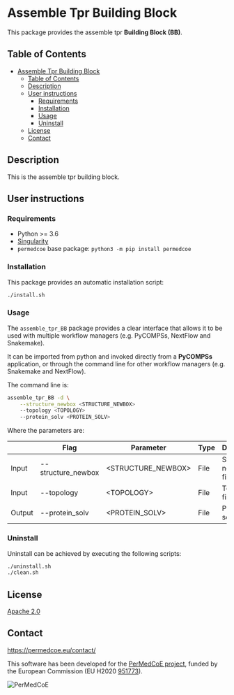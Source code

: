 # Assemble Tpr Building Block

This package provides the assemble tpr **Building Block (BB)**.

## Table of Contents

- [Assemble Tpr Building Block](#assemble-tpr-building-block)
  - [Table of Contents](#table-of-contents)
  - [Description](#description)
  - [User instructions](#user-instructions)
    - [Requirements](#requirements)
    - [Installation](#installation)
    - [Usage](#usage)
    - [Uninstall](#uninstall)
  - [License](#license)
  - [Contact](#contact)

## Description

This is the assemble tpr building block.

## User instructions

### Requirements

- Python >= 3.6
- [Singularity](https://singularity.lbl.gov/docs-installation)
- `permedcoe` base package: `python3 -m pip install permedcoe`


### Installation

This package provides an automatic installation script:

```bash
./install.sh
```

### Usage

The `assemble_tpr_BB` package provides a clear interface that allows
it to be used with multiple workflow managers (e.g. PyCOMPSs, NextFlow and
Snakemake).

It can be imported from python and invoked directly from a **PyCOMPSs**
application, or through the command line for other workflow managers
(e.g. Snakemake and NextFlow).

The command line is:

```bash
assemble_tpr_BB -d \
    --structure_newbox <STRUCTURE_NEWBOX>
    --topology <TOPOLOGY>
    --protein_solv <PROTEIN_SOLV>
```

Where the parameters are:

|        | Flag               | Parameter           | Type | Description             |
|--------|--------------------|---------------------|------|-------------------------|
| Input  | --structure_newbox | \<STRUCTURE_NEWBOX> | File | Structure new box file. |
| Input  | --topology         | \<TOPOLOGY>         | File | Topology file.          |
| Output | --protein_solv     | \<PROTEIN_SOLV>     | File | Protein solvate.        |


### Uninstall

Uninstall can be achieved by executing the following scripts:

```bash
./uninstall.sh
./clean.sh
```

## License

[Apache 2.0](https://www.apache.org/licenses/LICENSE-2.0)

## Contact

<https://permedcoe.eu/contact/>

This software has been developed for the [PerMedCoE project](https://permedcoe.eu/), funded by the European Commission (EU H2020 [951773](https://cordis.europa.eu/project/id/951773)).

![](https://permedcoe.eu/wp-content/uploads/2020/11/logo_1.png "PerMedCoE")
